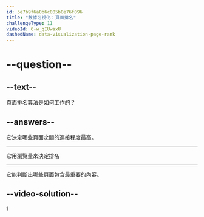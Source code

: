 ```yaml
---
id: 5e7b9f6a0b6c005b0e76f096
title: "數據可視化：頁面排名"
challengeType: 11
videoId: 6-w_qIUwaxU
dashedName: data-visualization-page-rank
---
```


# --question--

## --text--

頁面排名算法是如何工作的？

## --answers--

它決定哪些頁面之間的連接程度最高。

---

它用瀏覽量來決定排名

---

它能判斷出哪些頁面包含最重要的內容。

## --video-solution--

1
